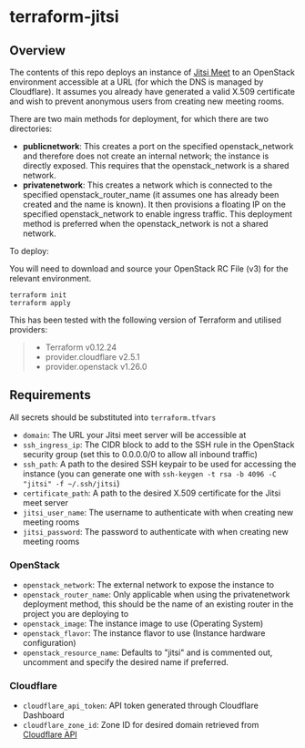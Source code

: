 # terraform-jitsi

## Overview

The contents of this repo deploys an instance of [Jitsi Meet](https://jitsi.org/jitsi-meet/) to an OpenStack environment accessible at a URL (for which the DNS is managed by Cloudflare). It assumes you already have generated a valid X.509 certificate and wish to prevent anonymous users from creating new meeting rooms.

There are two main methods for deployment, for which there are two directories:

- **publicnetwork**: This creates a port on the specified openstack_network and therefore does not create an internal network; the instance is directly exposed. This requires that the openstack_network is a shared network.
- **privatenetwork**: This creates a network which is connected to the specified openstack_router_name (it assumes one has already been created and the name is known). It then provisions a floating IP on the specified openstack_network to enable ingress traffic. This deployment method is preferred when the openstack_network is not a shared network.

To deploy:

You will need to download and source your OpenStack RC File (v3) for the relevant environment.

```
terraform init
terraform apply
```

This has been tested with the following version of Terraform and utilised providers:

>- Terraform v0.12.24
>- provider.cloudflare v2.5.1
>- provider.openstack v1.26.0

## Requirements

All secrets should be substituted into `terraform.tfvars`

- `domain`: The URL your Jitsi meet server will be accessible at
- `ssh_ingress_ip`: The CIDR block to add to the SSH rule in the OpenStack security group (set this to 0.0.0.0/0 to allow all inbound traffic)
- `ssh_path`: A path to the desired SSH keypair to be used for accessing the instance (you can generate one with `ssh-keygen -t rsa -b 4096 -C "jitsi" -f ~/.ssh/jitsi`)
- `certificate_path`: A path to the desired X.509 certificate for the Jitsi meet server
- `jitsi_user_name`: The username to authenticate with when creating new meeting rooms
- `jitsi_password`: The password to authenticate with when creating new meeting rooms

### OpenStack

- `openstack_network`: The external network to expose the instance to
- `openstack_router_name`: Only applicable when using the privatenetwork deployment method, this should be the name of an existing router in the project you are deploying to
- `openstack_image`: The instance image to use (Operating System)
- `openstack_flavor`: The instance flavor to use (Instance hardware configuration)
- `openstack_resource_name`: Defaults to "jitsi" and is commented out, uncomment and specify the desired name if preferred.

### Cloudflare
- `cloudflare_api_token`: API token generated through Cloudflare Dashboard
- `cloudflare_zone_id`: Zone ID for desired domain retrieved from [Cloudflare API](https://api.cloudflare.com/#getting-started-endpoints)
